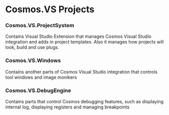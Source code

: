 # Cosmos.VS Projects
### Cosmos.VS.ProjectSystem
Contains Visual Studio Extension that manages Cosmos
Visual Studio integration and adds in project templates.
Also it manages how projects will look, build and use
plugs.
### Cosmos.VS.Windows
Contains another parts of Cosmos Visual Studio integration
that controls tool windows and image monikers
### Cosmos.VS.DebugEngine
Contains parts that control Cosmos debugging features, such
as displaying internal log, displaying registers and 
managing breakpoints
